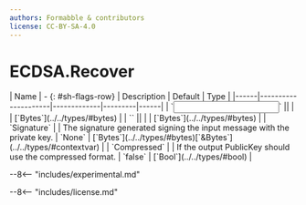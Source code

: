 ```yaml
---
authors: Formabble & contributors
license: CC-BY-SA-4.0
---
```



# ECDSA.Recover

<div class="sh-parameters" markdown="1">
| Name | - {: #sh-flags-row} | Description | Default | Type |
|------|---------------------|-------------|---------|------|
| `<input>` || | | [`Bytes`](../../types/#bytes) |
| `<output>` || | | [`Bytes`](../../types/#bytes) |
| `Signature` |  | The signature generated signing the input message with the private key. | `None` | [`Bytes`](../../types/#bytes)[`&Bytes`](../../types/#contextvar) |
| `Compressed` |  | If the output PublicKey should use the compressed format. | `false` | [`Bool`](../../types/#bool) |

</div>

--8<-- "includes/experimental.md"



--8<-- "includes/license.md"

